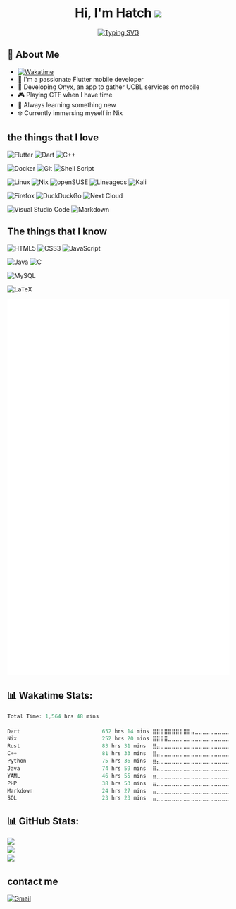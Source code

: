 

<h1 align="center"><b>Hi, I'm Hatch </b><img src="https://media.giphy.com/media/hvRJCLFzcasrR4ia7z/giphy.gif" width="35"></h1>

<p align="center">
<a href="https://git.io/typing-svg"><img src="https://readme-typing-svg.herokuapp.com?font=Fira+Code&pause=1000&color=F76215&random=false&width=435&lines=Hello+from+Hatch01+!+&hearts;;Polytech+Lyon+Informatic+Student;Self+Learner;CTF+Beginner;Learning+new+stuff+everytime;Love+to+contribute+to+public+project%3C3" alt="Typing SVG" /></a>
</p>

## 👋 About Me
- [![Wakatime](https://wakatime.com/badge/user/461c954a-eee6-42a2-9a5a-b6e2f0dfd155.svg)](https://wakatime.com/@461c954a-eee6-42a2-9a5a-b6e2f0dfd155)
- 🚀 I'm a passionate Flutter mobile developer
- 📱 Developing Onyx, an app to gather UCBL services on mobile
- 🎮 Playing CTF when I have time
- 🌱 Always learning something new
- ❄️ Currently immersing myself in Nix
## the things that I love

![Flutter](https://img.shields.io/badge/Flutter-%2302569B.svg?style=for-the-badge&logo=Flutter&logoColor=white)
![Dart](https://img.shields.io/badge/dart-%230175C2.svg?style=for-the-badge&logo=dart&logoColor=white)
![C++](https://img.shields.io/badge/c++-%2300599C.svg?style=for-the-badge&logo=c%2B%2B&logoColor=white)

![Docker](https://img.shields.io/badge/docker-%230db7ed.svg?style=for-the-badge&logo=docker&logoColor=white)
![Git](https://img.shields.io/badge/git-%23F05033.svg?style=for-the-badge&logo=git&logoColor=white)
![Shell Script](https://img.shields.io/badge/shell_script-%23121011.svg?style=for-the-badge&logo=gnu-bash&logoColor=white)

![Linux](https://img.shields.io/badge/Linux-FCC624?style=for-the-badge&logo=linux&logoColor=black)
![Nix](https://img.shields.io/badge/NIX-5277C3.svg?style=for-the-badge&logo=NixOS&logoColor=white)
![openSUSE](https://img.shields.io/badge/openSUSE-%2364B345?style=for-the-badge&logo=openSUSE&logoColor=white)
![Lineageos](https://img.shields.io/badge/lineageos-167C80?style=for-the-badge&logo=lineageos&logoColor=white)
![Kali](https://img.shields.io/badge/Kali-268BEE?style=for-the-badge&logo=kalilinux&logoColor=white)

![Firefox](https://img.shields.io/badge/Firefox-FF7139?style=for-the-badge&logo=Firefox-Browser&logoColor=white)
![DuckDuckGo](https://img.shields.io/badge/duckduckgo-de5833?style=for-the-badge&logo=duckduckgo&logoColor=white)
![Next Cloud](https://img.shields.io/badge/Next%20Cloud-0B94DE?style=for-the-badge&logo=nextcloud&logoColor=white)

![Visual Studio Code](https://img.shields.io/badge/Visual%20Studio%20Code-0078d7.svg?style=for-the-badge&logo=visual-studio-code&logoColor=white)
![Markdown](https://img.shields.io/badge/markdown-%23000000.svg?style=for-the-badge&logo=markdown&logoColor=white)

## The things that I know

![HTML5](https://img.shields.io/badge/html5-%23E34F26.svg?style=for-the-badge&logo=html5&logoColor=white)
![CSS3](https://img.shields.io/badge/css3-%231572B6.svg?style=for-the-badge&logo=css3&logoColor=white)
![JavaScript](https://img.shields.io/badge/javascript-%23323330.svg?style=for-the-badge&logo=javascript&logoColor=%23F7DF1E)

![Java](https://img.shields.io/badge/java-%23ED8B00.svg?style=for-the-badge&logo=openjdk&logoColor=white)
![C](https://img.shields.io/badge/c-%2300599C.svg?style=for-the-badge&logo=c&logoColor=white)

![MySQL](https://img.shields.io/badge/mysql-%2300f.svg?style=for-the-badge&logo=mysql&logoColor=white)

![LaTeX](https://img.shields.io/badge/latex-%23008080.svg?style=for-the-badge&logo=latex&logoColor=white)

<p align="center">
  <a href="https://github.com/SuperSandro2000/">
    <img src="https://raw.githubusercontent.com/hatch01/hatch01/master/github-metrics.svg" />
  </a>
</p>

## 📊 Wakatime Stats:

<!--START_SECTION:waka-->

```dart
Total Time: 1,564 hrs 48 mins

Dart                          652 hrs 14 mins ⣿⣿⣿⣿⣿⣿⣿⣿⣿⣿⣤⣀⣀⣀⣀⣀⣀⣀⣀⣀⣀⣀⣀⣀⣀   41.26 %
Nix                           252 hrs 20 mins ⣿⣿⣿⣿⣀⣀⣀⣀⣀⣀⣀⣀⣀⣀⣀⣀⣀⣀⣀⣀⣀⣀⣀⣀⣀   15.96 %
Rust                          83 hrs 31 mins  ⣿⣤⣀⣀⣀⣀⣀⣀⣀⣀⣀⣀⣀⣀⣀⣀⣀⣀⣀⣀⣀⣀⣀⣀⣀   05.28 %
C++                           81 hrs 33 mins  ⣿⣤⣀⣀⣀⣀⣀⣀⣀⣀⣀⣀⣀⣀⣀⣀⣀⣀⣀⣀⣀⣀⣀⣀⣀   05.16 %
Python                        75 hrs 36 mins  ⣿⣄⣀⣀⣀⣀⣀⣀⣀⣀⣀⣀⣀⣀⣀⣀⣀⣀⣀⣀⣀⣀⣀⣀⣀   04.78 %
Java                          74 hrs 59 mins  ⣿⣄⣀⣀⣀⣀⣀⣀⣀⣀⣀⣀⣀⣀⣀⣀⣀⣀⣀⣀⣀⣀⣀⣀⣀   04.74 %
YAML                          46 hrs 55 mins  ⣶⣀⣀⣀⣀⣀⣀⣀⣀⣀⣀⣀⣀⣀⣀⣀⣀⣀⣀⣀⣀⣀⣀⣀⣀   02.97 %
PHP                           38 hrs 53 mins  ⣶⣀⣀⣀⣀⣀⣀⣀⣀⣀⣀⣀⣀⣀⣀⣀⣀⣀⣀⣀⣀⣀⣀⣀⣀   02.46 %
Markdown                      24 hrs 27 mins  ⣤⣀⣀⣀⣀⣀⣀⣀⣀⣀⣀⣀⣀⣀⣀⣀⣀⣀⣀⣀⣀⣀⣀⣀⣀   01.55 %
SQL                           23 hrs 23 mins  ⣤⣀⣀⣀⣀⣀⣀⣀⣀⣀⣀⣀⣀⣀⣀⣀⣀⣀⣀⣀⣀⣀⣀⣀⣀   01.48 %
```

<!--END_SECTION:waka-->

## 📊 GitHub Stats:
![](https://github-readme-stats.vercel.app/api?username=hatch01&theme=dark&hide_border=false&include_all_commits=false&count_private=true&refresh=true)<br/>
![](https://github-readme-streak-stats.herokuapp.com/?user=hatch01&theme=dark&hide_border=false&refresh=true)<br/>
![](https://github-profile-trophy.vercel.app/?username=hatch01&theme=radical&no-frame=false&no-bg=true&margin-w=4)



## contact me

[![Gmail](https://img.shields.io/badge/Gmail-D14836?style=for-the-badge&logo=gmail&logoColor=white)](mailto:eymericdechelette@gmail.com)
